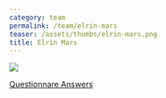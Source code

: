 ```yaml
---
category: team
permalink: /team/elrin-mars
teaser: /assets/thumbs/elrin-mars.png
title: Elrin Mars
---
```


<img src="/assets/img/elrin-mars.jpg" />

[Questionnare Answers](https://drive.google.com/open?id=1MP6mgER-OTqtszyIF8u0i91NxV75jfADX1B-nUc91ms)
